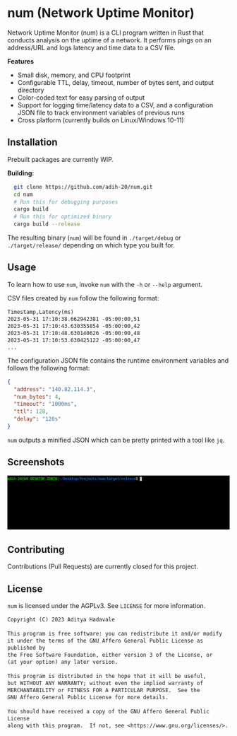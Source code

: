 
# num (Network Uptime Monitor)


Network Uptime Monitor (num) is a CLI program written in Rust that conducts analysis on the uptime of a network. It performs pings on an address/URL and logs latency and time data to a CSV file.




**Features**

- Small disk, memory, and CPU footprint
- Configurable TTL, delay, timeout, number of bytes sent, and output directory
- Color-coded text for easy parsing of output
- Support for logging time/latency data to a CSV, and a configuration JSON file
  to track environment variables of previous runs
- Cross platform (currently builds on Linux/Windows 10-11)


## Installation

Prebuilt packages are currently WIP.

**Building:**
```bash
  git clone https://github.com/adih-20/num.git
  cd num
  # Run this for debugging purposes
  cargo build
  # Run this for optimized binary
  cargo build --release
```
The resulting binary (`num`) will be found in `./target/debug` or `./target/release/` depending on which type you built for.

## Usage

To learn how to use `num`, invoke `num` with the `-h` or `--help` argument.

CSV files created by `num` follow the following format:
```csv
Timestamp,Latency(ms)
2023-05-31 17:10:38.662942381 -05:00:00,51
2023-05-31 17:10:43.630355854 -05:00:00,42
2023-05-31 17:10:48.630140626 -05:00:00,48
2023-05-31 17:10:53.630425122 -05:00:00,47
...
```
The configuration JSON file contains the runtime environment variables and follows the following format:
```json
{
  "address": "140.82.114.3",
  "num_bytes": 4,
  "timeout": "1000ms",
  "ttl": 128,
  "delay": "120s"
}
```
`num` outputs a minified JSON which can be pretty printed with a tool like `jq`.
## Screenshots

![App Screenshot](res/demo.gif)


## Contributing

Contributions (Pull Requests) are currently closed for this project.


## License

`num` is licensed under the AGPLv3. See `LICENSE` for more information.
```
Copyright (C) 2023 Aditya Hadavale

This program is free software: you can redistribute it and/or modify
it under the terms of the GNU Affero General Public License as published by
the Free Software Foundation, either version 3 of the License, or
(at your option) any later version.

This program is distributed in the hope that it will be useful,
but WITHOUT ANY WARRANTY; without even the implied warranty of
MERCHANTABILITY or FITNESS FOR A PARTICULAR PURPOSE.  See the
GNU Affero General Public License for more details.

You should have received a copy of the GNU Affero General Public License
along with this program.  If not, see <https://www.gnu.org/licenses/>.
```

